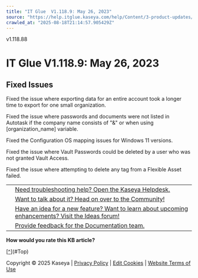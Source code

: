 ```yaml
---
title: "IT Glue  V1.118.9: May 26, 2023"
source: "https://help.itglue.kaseya.com/help/Content/3-product-updates/it-glue-release-notes/it-glue-release-notes-v1-118-9-2023-05-26.html"
crawled_at: "2025-08-18T21:14:57.905429Z"
---
```


v1.118.88

# IT Glue V1.118.9: May 26, 2023

## Fixed Issues

Fixed the issue where exporting data for an entire account took a longer time to export for one small organization.

Fixed the issue where passwords and documents were not listed in Autotask if the company name consists of "&" or when using [organization\_name] variable.

Fixed the Configuration OS mapping issues for Windows 11 versions.

Fixed the issue where Vault Passwords could be deleted by a user who was not granted Vault Access.

Fixed the issue where attempting to delete any tag from a Flexible Asset failed.

|  |  |
| --- | --- |
|  | [Need troubleshooting help? Open the Kaseya Helpdesk.](https://helpdesk.kaseya.com/) |
|  | [Want to talk about it? Head on over to the Community!](https://community.kaseya.com/it-operations) |
|  | [Have an idea for a new feature? Want to learn about upcoming enhancements? Visit the Ideas forum!](https://community.kaseya.com/ideas/categories/ITGlue-ideas-portal) |
|  | [Provide feedback for the Documentation team.](javascript:(function()%7BSendLinkByMail()%3B%7D)()%3B) |

**How would you rate this KB article?**

[[^](#Top)](#Top)

Copyright © 2025 Kaseya | [Privacy Policy](https://www.kaseya.com/legal/kaseya-privacy-statement/) | [Edit Cookies](#) | [Website Terms of Use](https://www.kaseya.com/legal/website-terms-of-use/)
